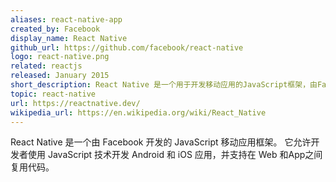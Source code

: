 ```yaml
---
aliases: react-native-app
created_by: Facebook
display_name: React Native
github_url: https://github.com/facebook/react-native
logo: react-native.png
related: reactjs
released: January 2015
short_description: React Native 是一个用于开发移动应用的JavaScript框架，由Facebook开源。
topic: react-native
url: https://reactnative.dev/
wikipedia_url: https://en.wikipedia.org/wiki/React_Native
---
```

React Native 是一个由 Facebook 开发的 JavaScript 移动应用框架。
它允许开发者使用 JavaScript 技术开发 Android 和 iOS 应用，并支持在 Web 和App之间复用代码。